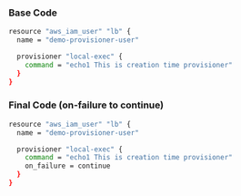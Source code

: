 
### Base Code

```sh
resource "aws_iam_user" "lb" {
  name = "demo-provisioner-user"

  provisioner "local-exec" {
    command = "echo1 This is creation time provisioner"
  }
}
```

### Final Code (on-failure to continue)

```sh
resource "aws_iam_user" "lb" {
  name = "demo-provisioner-user"

  provisioner "local-exec" {
    command = "echo1 This is creation time provisioner"
    on_failure = continue
  }
}
```
